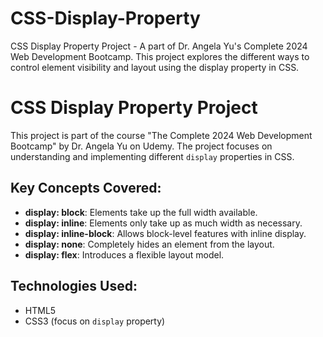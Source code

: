 # CSS-Display-Property
CSS Display Property Project - A part of Dr. Angela Yu's Complete 2024 Web Development Bootcamp. This project explores the different ways to control element visibility and layout using the display property in CSS.
# CSS Display Property Project

This project is part of the course "The Complete 2024 Web Development Bootcamp" by Dr. Angela Yu on Udemy. The project focuses on understanding and implementing different `display` properties in CSS.

## Key Concepts Covered:

- **display: block**: Elements take up the full width available.
- **display: inline**: Elements only take up as much width as necessary.
- **display: inline-block**: Allows block-level features with inline display.
- **display: none**: Completely hides an element from the layout.
- **display: flex**: Introduces a flexible layout model.
  
## Technologies Used:

- HTML5
- CSS3 (focus on `display` property)
